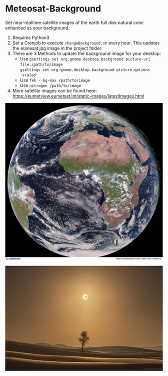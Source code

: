 # Meteosat-Background
Set near-realtime satellite images of the earth full disk natural color enhanced as your background.
1. Requires Python3
2. Set a Cronjob to execute `changeBackground.sh` every hour. This updates the eumesat.jpg image in the project folder.
3. There are 3 Methods to update the background image for your desktop:
    * Use `gsettings set org.gnome.desktop.background picture-uri file:/path/to/image`\
    `gsettings set org.gnome.desktop.background picture-options 'scaled'`
    * Use `feh --bg-max /path/to/image`
    * Use `nitrogen /path/to/image`
4. More satellite images can be found here: https://eumetview.eumetsat.int/static-images/latestImages.html 

![Image](eumesat.jpg?raw=true "Eumesat Live image")

![Image](nasa_pic.jpg?raw=true "Nasa Pic of the day")


